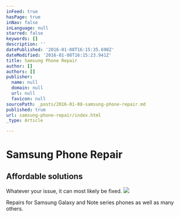 ```yaml
---
inFeed: true
hasPage: true
inNav: false
inLanguage: null
starred: false
keywords: []
description: ''
datePublished: '2016-01-08T16:15:35.698Z'
dateModified: '2016-01-08T16:15:23.941Z'
title: Samsung Phone Repair
author: []
authors: []
publisher:
  name: null
  domain: null
  url: null
  favicon: null
sourcePath: _posts/2016-01-08-samsung-phone-repair.md
published: true
url: samsung-phone-repair/index.html
_type: Article

---
```

# Samsung Phone Repair

## Affordable solutions

Whatever your issue, it can most likely be fixed.
![](https://the-grid-user-content.s3-us-west-2.amazonaws.com/76a53796-f775-4ef6-a368-1af8ec4f44b9.jpg)

Repairs for Samsung Galaxy and Note series phones as well as many others.